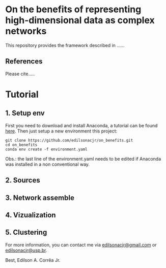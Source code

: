 # On the benefits of representing high-dimensional data as complex networks

This repository provides the framework described in ......



## References

Please cite.....

# Tutorial

## 1. Setup env

First you need to download and install Anaconda, a tutorial can be found [here](https://docs.anaconda.com/anaconda/install/). Then just setup a new environment this project:

```
git clone https://github.com/edilsonacjr/on_benefits.git
cd on_benefits
conda env create -f environment.yaml
```

Obs.: the last line of the environment.yaml needs to be edited if Anaconda was installed in a non conventional way.



## 2. Sources

## 3. Network assemble

## 4. Vizualization

## 5. Clustering




For more information, you can contact me via edilsonacjr@gmail.com or edilsonacjr@usp.br.


Best, Edilson A. Corrêa Jr.




